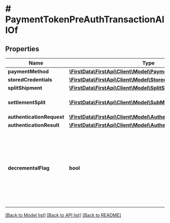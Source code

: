 # # PaymentTokenPreAuthTransactionAllOf

## Properties

Name | Type | Description | Notes
------------ | ------------- | ------------- | -------------
**paymentMethod** | [**\FirstData\FirstApi\Client\Model\PaymentTokenPaymentMethod**](PaymentTokenPaymentMethod.md) |  | 
**storedCredentials** | [**\FirstData\FirstApi\Client\Model\StoredCredential**](StoredCredential.md) |  | [optional] 
**splitShipment** | [**\FirstData\FirstApi\Client\Model\SplitShipment**](SplitShipment.md) |  | [optional] 
**settlementSplit** | [**\FirstData\FirstApi\Client\Model\SubMerchantSplit[]**](SubMerchantSplit.md) | Settle with multiple sub-merchants, sale and preAuth only. | [optional] 
**authenticationRequest** | [**\FirstData\FirstApi\Client\Model\AuthenticationRequest**](AuthenticationRequest.md) |  | [optional] 
**authenticationResult** | [**\FirstData\FirstApi\Client\Model\AuthenticationResult**](AuthenticationResult.md) |  | [optional] 
**decrementalFlag** | **bool** | This flag can only be used in a preAuth transaction that updates the amount of a previous preAuth transaction to either increase the preAuth amount (DecrementalPreAuthFlag &#x3D; false) or decrease the preAuth amount (DecrementalPreAuthFlag &#x3D; true). | [optional] [default to false]

[[Back to Model list]](../../README.md#documentation-for-models) [[Back to API list]](../../README.md#documentation-for-api-endpoints) [[Back to README]](../../README.md)


